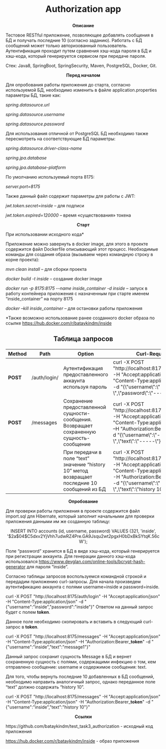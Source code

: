 <h1>
  <p align="center">Authorization app</p>
</h1>

<b><p align="center">Описание</p></b>

<p>
Тестовое RESTful приложение, позволяющее добавлять сообщения в БД и получать последние 10 (согласно заданию). Работать с БД сообщений может только авторизованный пользователь. Аутентификация проходит путем сравнения хэш-кода пароля в БД и хэш-кода, который генерируется сервисом при передаче пароля. 

Стек: Java8, SpringBoot, SpringSecurity, Maven, PostgreSQL, Docker, Git.
</p>

<b><p align="center">Перед началом</p></b> 
<p>

Для опробования работы приложения до старта, согласно используемой БД, необходимо изменить в файле application.properties параметры БД, такие как:

<em>

spring.datasource.url

spring.datasource.username

spring.datasource.password

</em>

Для использования отличной от PostgreSQL БД необходимо также пересмотреть на соответствующие БД параметры:

<em>

spring.datasource.driver-class-name

spring.jpa.database

spring.jpa.database-platform

</em>

По умолчанию используемый порта 8175:

<em>

server.port=8175

</em>

Также данный файл содержит параметры для работы с JWT:

<em>jwt.token.secret=inside</em> – для подписи

<em>jwt.token.expired=120000</em> – время «существования» токена

</p>

<b><p align="center">Старт</p></b> 
<p>
При использовании исходного кода*

Приложение можно завернуть в docker image, для этого в проекте содержится файл Dockerfile описывающий этот процесс. 
Необходимые команды для создания образа (вызываем через командную строку в корне проекта):

<em>mvn clean install</em> – для сборки проекта

<em>docker build -t inside</em> – создание docker image

<em>docker run -p 8175:8175 --name inside_container -d inside</em> – запуск в работу контейнера приложения с назначенным при старте именем “inside_container” на порту 8175

<em>docker –kill inside_container</em> – для остановки работы приложения

*Также возможно использование ранее созданного docker образа по ссылке https://hub.docker.com/r/bataykindm/inside
</em>

<h2>
  <p align="center">Таблица запросов</p>
</h2>

<table align="center">
	<thead>
		<tr>
			<th>Method</th>
			<th>Path</th>
			<th>Option</th>
      			<th>Curl-Request</th>
		</tr>
	</thead>
	<tbody>
		<tr>
			<td><strong>POST</strong></td>
			<td>/auth/login/</td>
			<td>Аутентификация предоставленного аккаунта используя пароль</td>
      			<td>curl -X POST "http://localhost:8175/auth/login" -H "Accept:application/json" -H "Content-Type:application/json" -d "{\"username\":\"-----\",\"password\":\"-----\"}"</td>
		</tr>
		<tr>
			<td><strong>POST</strong></td>
      			<td>/messages</td>
			<td>Сохранение предоставленной сущности-сообщения. Возвращает сохраненную сущность-сообщение</td>
          		<td>curl -X POST "http://localhost:8175/messages" -H "Accept:application/json" -H "Content-Type:application/json" –H "Authorization:Bearer_token" -d "{\"username\":\"-----\",\"text\":\"-----\"}"</td>
        	</tr>
        	<tr>
			<td></td>
			<td></td>
          		<td>При передачи в поле “text” значение “history 10” метод возвращает последние 10 сообщений из БД</td>
          		<td>curl -X POST "http://localhost:8175/messages" -H "Accept:application/json" -H "Content-Type:application/json" -H "Authorization:Bearer_token " -d "{\"username\":\"-----\",\"text\":\"history 10\"}"</td>
        	</tr>
	</tbody>
</table>

<b><p align="center">Опробование</p></b> 
<p>

Для проверки работы приложения в проекте содержится файл import.sql для Hibernate, который заполнит начальными для проверки приложения данными им же созданную таблицу:

<p align="center">INSERT INTO accounts (id, username, password) VALUES (321, 'inside', '$2a$04$C5dxv2YjVhh7udwRZ4Pre.GA9Jsqu2wt2pgxH0bDxBkSYtqK.56cW');</p>

Поле “password” хранится в БД в виде хэш-кода, который генерируется при регистрации аккаунта. Для генерации данного хэш-кода использовался
https://www.devglan.com/online-tools/bcrypt-hash-generator для пароля “inside”.

Согласно таблицы запросов воспользуемся командной строкой и передадим приложению curl-запросы. Для начала произведем аутентификацию аккаунта с полями username=inside и password=inside.

curl -X POST "http://localhost:8175/auth/login" -H "Accept:application/json" -H "Content-Type:application/json" -d "{\"username\":\"inside\",\"password\":\"inside\"}"
Ответом на данный запрос будет с полем <b>token</b>. 

Данное поле необходимо скопировать и вставить в следующий curl-запрос в <b>token</b>.

curl -X POST "http://localhost:8175/messages" -H "Accept:application/json" -H "Content-Type:application/json" –H "Authorization:Bearer_<b>token</b>" -d "{\"username\":\"inside\",\"text\":\"message1\"}"

Данный запрос сохранит сущность Message в БД и вернет сохраненную сущность с полями, содержащими инфекцию о том, кем отправлено сообщение: username и содержимое сообщения: text.

Для того, чтобы вернуть последние 10 добавленных в БД сообщений, необходимо направить аналогичный запрос, однако переданное поле “text” должно содержать “history 10”.

curl -X POST "http://localhost:8175/messages" -H "Accept:application/json" -H "Content-Type:application/json" -H "Authorization:Bearer_<b>token</b>" -d "{\"username\":\"inside\",\"text\":\"history 10\"}"
</p>

<b><p align="center">Ссылки</p></b> 
<p>
https://github.com/bataykindm/test_task3_authorization - исходный код приложения

https://hub.docker.com/r/bataykindm/inside - образ приложения
</p>




